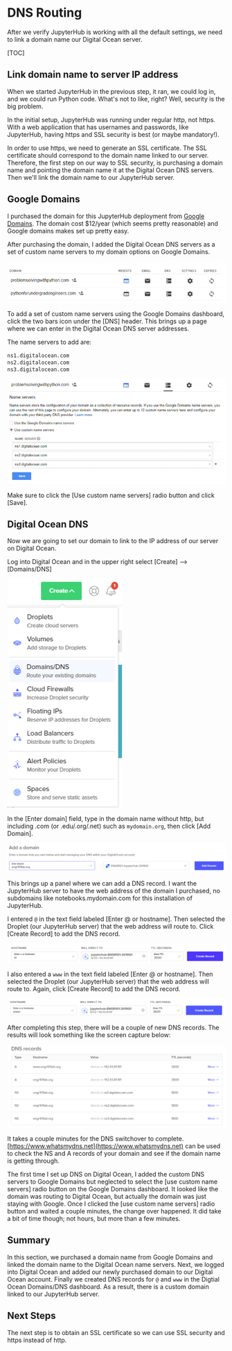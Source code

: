 # DNS Routing

After we verify JupyterHub is working with all the default settings, we need to link a domain name our Digital Ocean server.

[TOC]

## Link domain name to server IP address

When we started JupyterHub in the previous step, it ran, we could log in, and we could run Python code. What's not to like, right? Well, security is the big problem. 

In the initial setup, JupyterHub was running under regular http, not https. With a web application that has usernames and passwords, like JupyterHub, having https and SSL security is best (or maybe mandatory!).

In order to use https, we need to generate an SSL certificate. The SSL certificate should correspond to the domain name linked to our server. Therefore, the first step on our way to SSL security, is purchasing a domain name and pointing the domain name it at the Digital Ocean DNS servers. Then we'll link the domain name to our JupyterHub server.

## Google Domains

I purchased the domain for this JupyterHub deployment from [Google Domains](https://domains.google.com). The domain cost $12/year (which seems pretty reasonable) and Google domains makes set up pretty easy. 

After purchasing the domain, I added the Digital Ocean DNS servers as a set of custom name servers to my domain options on Google Domains.

![Google Domains Dashboard](images/google_domains_list.png)

To add a set of custom name servers using the Google Domains dashboard, click the two bars icon under the [DNS] header. This brings up a page where we can enter in the Digital Ocean DNS server addresses.

The name servers to add are:

```text
ns1.digitalocean.com
ns2.digitalocean.com
ns3.digitalocean.com
```

![Google Domains Dashboard](images/google_domains_dns_routing.png)

Make sure to click the [Use custom name servers] radio button and click [Save].

## Digital Ocean DNS

Now we are going to set our domain to link to the IP address of our server on Digital Ocean. 

Log into Digital Ocean and in the upper right select [Create] --> [Domains/DNS]

![DO Domains/DNS](images/do_create_dropdown_domains_dns.png)

In the [Enter domain] field, type in the domain name without http, but including .com (or .edu/.org/.net)  such as ```mydomain.org```, then click [Add Domain].

![DO Domains/DNS](images/do_add_domain.png)

This brings up a panel where we can add a DNS record. I want the JupyterHub server to have the web address of the domain I purchased, no subdomains like notebooks.mydomain.com for this installation of JupyterHub. 

I entered ```@``` in the text field labeled [Enter @ or hostname]. Then selected the Droplet (our JupyterHub server) that the web address will route to. Click [Create Record] to add the DNS record.

![DO Domains/DNS](images/do_create_new_record_at.png)

I also entered a ```www``` in the text field labeled [Enter @ or hostname]. Then selected the Droplet (our JupyterHub server) that the web address will route to.  Again, click [Create Record] to add the DNS record.

![DO Domains/DNS](images/do_create_new_record_www.png)

 After completing this step, there will be a couple of new DNS records. The results will look something like the screen capture below:
 
![DO Domains/DNS](images/do_dns_records.png)

It takes a couple minutes for the DNS switchover to complete. [https://www.whatsmydns.net](https://www.whatsmydns.net) can be used to check the NS and A records of your domain and see if the domain name is getting through. 

The first time I set up DNS on Digital Ocean, I added the custom DNS servers to Google Domains but neglected to select the [use custom name servers] radio button on the Google Domains dashboard. It looked like the domain was routing to Digital Ocean, but actually the domain was just staying with Google. Once I clicked the [use custom name servers] radio button and waited a couple minutes, the change over happened. It did take a bit of time though; not hours, but more than a few minutes.

## Summary

In this section, we purchased a domain name from Google Domains and linked the domain name to the Digital Ocean name servers. Next, we logged into Digital Ocean and added our newly purchased domain to our Digital Ocean account. Finally we created DNS records for ```@``` and ```www``` in the Digtial Ocean Domains/DNS dashboard. As a result, there is a custom domain linked to our JupyterHub server.

## Next Steps

The next step is to obtain an SSL certificate so we can use SSL security and https instead of http.

<br>
